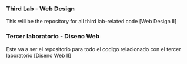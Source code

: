 ### Third Lab - Web Design

This will be the repository for all third lab-related code [Web Design II]

### Tercer laboratorio - Diseno Web

Este va a ser el repositorio para todo el codigo relacionado con el tercer laboratorio [Diseno Web II]
